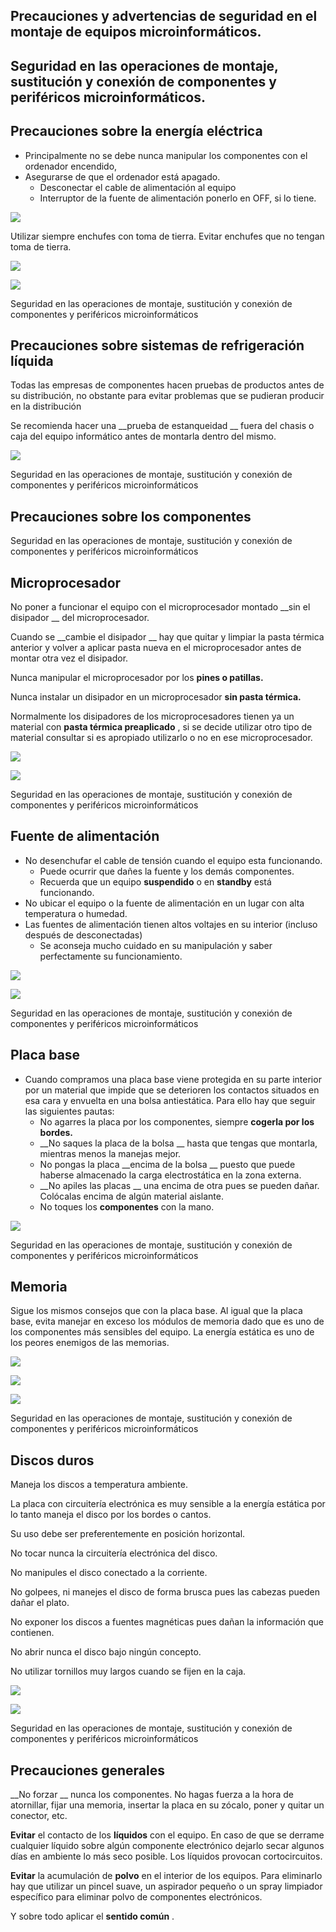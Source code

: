 ## Precauciones y advertencias de seguridad en el montaje de equipos microinformáticos.

## Seguridad en las operaciones de montaje, sustitución y conexión de componentes y periféricos microinformáticos.

## Precauciones sobre la energía eléctrica

* Principalmente no se debe nunca manipular los componentes con el ordenador encendido\,
* Asegurarse de que el ordenador está apagado\.
  * Desconectar el cable de alimentación al equipo
  * Interruptor de la fuente de alimentación ponerlo en OFF\, si lo tiene\.

![](img/1%20Precauciones%20montaje%20de%20equipos0.jpg)

Utilizar siempre enchufes con toma de tierra\. Evitar enchufes que no tengan toma de tierra\.

![](img/1%20Precauciones%20montaje%20de%20equipos1.jpg)

![](img/1%20Precauciones%20montaje%20de%20equipos2.png)

Seguridad en las operaciones de montaje\, sustitución y conexión de componentes y periféricos microinformáticos

## Precauciones sobre sistemas de refrigeración líquida

Todas las empresas de componentes hacen pruebas de productos antes de su distribución\, no obstante para evitar problemas que se pudieran producir en la distribución

Se recomienda hacer una  __prueba de estanqueidad __ fuera del chasis o caja del equipo informático antes de montarla dentro del mismo\.

![](img/1%20Precauciones%20montaje%20de%20equipos3.jpg)

Seguridad en las operaciones de montaje\, sustitución y conexión de componentes y periféricos microinformáticos

## Precauciones sobre los componentes

Seguridad en las operaciones de montaje\, sustitución y conexión de componentes y periféricos microinformáticos

## Microprocesador

No poner a funcionar el equipo con el microprocesador montado  __sin el disipador __ del microprocesador\.

Cuando se  __cambie el disipador __ hay que quitar y limpiar la pasta térmica anterior y volver a aplicar pasta nueva en el microprocesador antes de montar otra vez el disipador\.

Nunca manipular el microprocesador por los  __pines o patillas\.__

Nunca instalar un disipador en un microprocesador  __sin pasta térmica\.__

Normalmente los disipadores de los microprocesadores tienen ya un material con  __pasta térmica preaplicado__ \, si se decide utilizar otro tipo de material consultar si es apropiado utilizarlo o no en ese microprocesador\.

![](img/1%20Precauciones%20montaje%20de%20equipos4.png)

![](img/1%20Precauciones%20montaje%20de%20equipos5.jpg)

Seguridad en las operaciones de montaje\, sustitución y conexión de componentes y periféricos microinformáticos

## Fuente de alimentación

* No desenchufar el cable de tensión cuando el equipo esta funcionando\.
  * Puede ocurrir que dañes la fuente y los demás componentes\.
  * Recuerda que un equipo  __suspendido__  o en  __standby__  está funcionando\.
* No ubicar el equipo o la fuente de alimentación en un lugar con alta temperatura o humedad\.
* Las fuentes de alimentación tienen altos voltajes en su interior \(incluso después de desconectadas\)
  * Se aconseja mucho cuidado en su manipulación  y saber perfectamente su funcionamiento\.

![](img/1%20Precauciones%20montaje%20de%20equipos6.jpg)

![](img/1%20Precauciones%20montaje%20de%20equipos7.jpg)

Seguridad en las operaciones de montaje\, sustitución y conexión de componentes y periféricos microinformáticos

## Placa base

* Cuando compramos una placa base viene protegida en su parte interior por un material que impide que se deterioren los contactos situados en esa cara y envuelta en una bolsa antiestática\. Para ello hay que seguir las siguientes pautas:
  * No agarres la placa por los componentes\, siempre  __cogerla por los bordes\.__
  * __No saques la placa de la bolsa __ hasta que tengas que montarla\, mientras menos la manejas mejor\.
  * No pongas la placa  __encima de la bolsa __ puesto que puede haberse almacenado la carga electrostática en la zona externa\.
  * __No apiles las placas __ una encima de  otra pues se pueden dañar\. Colócalas encima de algún material aislante\.
  * No toques los  __componentes__  con la mano\.

![](img/1%20Precauciones%20montaje%20de%20equipos8.jpg)

Seguridad en las operaciones de montaje\, sustitución y conexión de componentes y periféricos microinformáticos

## Memoria

Sigue los mismos consejos que con la placa base\. Al igual que la placa base\, evita manejar en exceso los módulos de memoria dado que es uno de los componentes más sensibles del equipo\. La energía estática  es uno de los peores enemigos de las memorias\.

![](img/1%20Precauciones%20montaje%20de%20equipos9.jpg)

![](img/1%20Precauciones%20montaje%20de%20equipos10.jpg)

![](img/1%20Precauciones%20montaje%20de%20equipos11.jpg)

Seguridad en las operaciones de montaje\, sustitución y conexión de componentes y periféricos microinformáticos

## Discos duros

Maneja los discos a temperatura ambiente\.

La placa con circuitería electrónica es muy sensible a la energía estática por lo tanto maneja el disco por los bordes o cantos\.

Su uso debe ser preferentemente en posición horizontal\.

No tocar nunca la circuitería electrónica del disco\.

No manipules el disco conectado a la corriente\.

No golpees\, ni manejes el disco de forma brusca pues las cabezas pueden dañar el plato\.

No exponer los discos a fuentes magnéticas pues dañan la información que contienen\.

No abrir nunca el disco bajo ningún concepto\.

No utilizar tornillos muy largos cuando se fijen en la caja\.

![](img/1%20Precauciones%20montaje%20de%20equipos12.jpg)

![](img/1%20Precauciones%20montaje%20de%20equipos13.jpg)

Seguridad en las operaciones de montaje\, sustitución y conexión de componentes y periféricos microinformáticos

## Precauciones generales

__No forzar __ nunca los componentes\. No hagas fuerza a la hora de atornillar\, fijar una memoria\, insertar la placa en su zócalo\, poner y quitar un conector\, etc\.

__Evitar__  el contacto de los  __líquidos__  con el equipo\. En caso de que se derrame cualquier líquido sobre algún componente electrónico dejarlo secar algunos días en ambiente lo más seco posible\. Los líquidos provocan cortocircuitos\.

__Evitar__  la acumulación de  __polvo__  en el interior de los equipos\. Para eliminarlo hay que utilizar un pincel suave\, un aspirador pequeño o un spray limpiador específico para eliminar polvo de componentes electrónicos\.

Y sobre todo aplicar el  __sentido común__ \.

